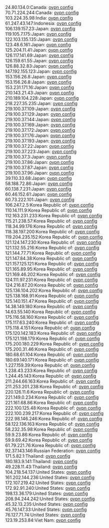 24.80.134.0:Canada: [ovpn config](vpn/24_80_134_0.ovpn)  
70.71.224.244:Canada: [ovpn config](vpn/70_71_224_244.ovpn)  
103.224.35.98:India: [ovpn config](vpn/103_224_35_98.ovpn)  
61.247.43.147:Indonesia: [ovpn config](vpn/61_247_43_147.ovpn)  
106.139.157.23:Japan: [ovpn config](vpn/106_139_157_23.ovpn)  
119.105.7.175:Japan: [ovpn config](vpn/119_105_7_175.ovpn)  
122.103.135.135:Japan: [ovpn config](vpn/122_103_135_135.ovpn)  
123.48.6.161:Japan: [ovpn config](vpn/123_48_6_161.ovpn)  
125.204.11.41:Japan: [ovpn config](vpn/125_204_11_41.ovpn)  
126.117.141.69:Japan: [ovpn config](vpn/126_117_141_69.ovpn)  
126.159.61.55:Japan: [ovpn config](vpn/126_159_61_55.ovpn)  
126.88.32.83:Japan: [ovpn config](vpn/126_88_32_83.ovpn)  
147.192.155.123:Japan: [ovpn config](vpn/147_192_155_123.ovpn)  
153.156.26.8:Japan: [ovpn config](vpn/153_156_26_8.ovpn)  
153.156.26.8:Japan: [ovpn config](vpn/153_156_26_8.ovpn)  
153.231.171.16:Japan: [ovpn config](vpn/153_231_171_16.ovpn)  
210.143.21.43:Japan: [ovpn config](vpn/210_143_21_43.ovpn)  
210.189.104.228:Japan: [ovpn config](vpn/210_189_104_228.ovpn)  
218.227.35.235:Japan: [ovpn config](vpn/218_227_35_235.ovpn)  
219.100.37.109:Japan: [ovpn config](vpn/219_100_37_109.ovpn)  
219.100.37.129:Japan: [ovpn config](vpn/219_100_37_129.ovpn)  
219.100.37.144:Japan: [ovpn config](vpn/219_100_37_144.ovpn)  
219.100.37.169:Japan: [ovpn config](vpn/219_100_37_169.ovpn)  
219.100.37.172:Japan: [ovpn config](vpn/219_100_37_172.ovpn)  
219.100.37.176:Japan: [ovpn config](vpn/219_100_37_176.ovpn)  
219.100.37.193:Japan: [ovpn config](vpn/219_100_37_193.ovpn)  
219.100.37.22:Japan: [ovpn config](vpn/219_100_37_22.ovpn)  
219.100.37.223:Japan: [ovpn config](vpn/219_100_37_223.ovpn)  
219.100.37.3:Japan: [ovpn config](vpn/219_100_37_3.ovpn)  
219.100.37.86:Japan: [ovpn config](vpn/219_100_37_86.ovpn)  
219.100.37.87:Japan: [ovpn config](vpn/219_100_37_87.ovpn)  
219.100.37.96:Japan: [ovpn config](vpn/219_100_37_96.ovpn)  
39.110.33.68:Japan: [ovpn config](vpn/39_110_33_68.ovpn)  
58.188.72.86:Japan: [ovpn config](vpn/58_188_72_86.ovpn)  
60.138.7.231:Japan: [ovpn config](vpn/60_138_7_231.ovpn)  
60.46.152.61:Japan: [ovpn config](vpn/60_46_152_61.ovpn)  
60.73.222.101:Japan: [ovpn config](vpn/60_73_222_101.ovpn)  
106.247.2.5:Korea Republic of: [ovpn config](vpn/106_247_2_5.ovpn)  
110.14.111.9:Korea Republic of: [ovpn config](vpn/110_14_111_9.ovpn)  
112.163.231.233:Korea Republic of: [ovpn config](vpn/112_163_231_233.ovpn)  
115.21.238.57:Korea Republic of: [ovpn config](vpn/115_21_238_57.ovpn)  
118.34.99.176:Korea Republic of: [ovpn config](vpn/118_34_99_176.ovpn)  
118.38.197.200:Korea Republic of: [ovpn config](vpn/118_38_197_200.ovpn)  
119.204.235.152:Korea Republic of: [ovpn config](vpn/119_204_235_152.ovpn)  
121.124.147.230:Korea Republic of: [ovpn config](vpn/121_124_147_230.ovpn)  
121.132.55.216:Korea Republic of: [ovpn config](vpn/121_132_55_216.ovpn)  
121.144.77.71:Korea Republic of: [ovpn config](vpn/121_144_77_71.ovpn)  
121.147.84.38:Korea Republic of: [ovpn config](vpn/121_147_84_38.ovpn)  
121.157.125.121:Korea Republic of: [ovpn config](vpn/121_157_125_121.ovpn)  
121.165.89.95:Korea Republic of: [ovpn config](vpn/121_165_89_95.ovpn)  
121.169.46.202:Korea Republic of: [ovpn config](vpn/121_169_46_202.ovpn)  
124.111.97.231:Korea Republic of: [ovpn config](vpn/124_111_97_231.ovpn)  
124.216.87.20:Korea Republic of: [ovpn config](vpn/124_216_87_20.ovpn)  
125.136.104.202:Korea Republic of: [ovpn config](vpn/125_136_104_202.ovpn)  
125.138.168.91:Korea Republic of: [ovpn config](vpn/125_138_168_91.ovpn)  
125.140.151.47:Korea Republic of: [ovpn config](vpn/125_140_151_47.ovpn)  
14.38.149.180:Korea Republic of: [ovpn config](vpn/14_38_149_180.ovpn)  
14.63.55.140:Korea Republic of: [ovpn config](vpn/14_63_55_140.ovpn)  
175.116.58.160:Korea Republic of: [ovpn config](vpn/175_116_58_160.ovpn)  
175.117.63.240:Korea Republic of: [ovpn config](vpn/175_117_63_240.ovpn)  
175.118.4.151:Korea Republic of: [ovpn config](vpn/175_118_4_151.ovpn)  
175.120.142.183:Korea Republic of: [ovpn config](vpn/175_120_142_183.ovpn)  
175.121.198.179:Korea Republic of: [ovpn config](vpn/175_121_198_179.ovpn)  
175.200.180.229:Korea Republic of: [ovpn config](vpn/175_200_180_229.ovpn)  
175.200.31.46:Korea Republic of: [ovpn config](vpn/175_200_31_46.ovpn)  
180.68.61.104:Korea Republic of: [ovpn config](vpn/180_68_61_104.ovpn)  
180.69.140.171:Korea Republic of: [ovpn config](vpn/180_69_140_171.ovpn)  
1.227.159.39:Korea Republic of: [ovpn config](vpn/1_227_159_39.ovpn)  
1.238.43.233:Korea Republic of: [ovpn config](vpn/1_238_43_233.ovpn)  
1.244.45.143:Korea Republic of: [ovpn config](vpn/1_244_45_143.ovpn)  
211.244.66.163:Korea Republic of: [ovpn config](vpn/211_244_66_163.ovpn)  
211.253.201.238:Korea Republic of: [ovpn config](vpn/211_253_201_238.ovpn)  
220.126.11.6:Korea Republic of: [ovpn config](vpn/220_126_11_6.ovpn)  
221.149.0.234:Korea Republic of: [ovpn config](vpn/221_149_0_234.ovpn)  
221.161.68.86:Korea Republic of: [ovpn config](vpn/221_161_68_86.ovpn)  
222.100.125.48:Korea Republic of: [ovpn config](vpn/222_100_125_48.ovpn)  
222.100.239.217:Korea Republic of: [ovpn config](vpn/222_100_239_217.ovpn)  
222.98.146.246:Korea Republic of: [ovpn config](vpn/222_98_146_246.ovpn)  
58.122.136.163:Korea Republic of: [ovpn config](vpn/58_122_136_163.ovpn)  
58.232.35.98:Korea Republic of: [ovpn config](vpn/58_232_35_98.ovpn)  
59.9.23.86:Korea Republic of: [ovpn config](vpn/59_9_23_86.ovpn)  
59.9.69.42:Korea Republic of: [ovpn config](vpn/59_9_69_42.ovpn)  
61.79.221.76:Korea Republic of: [ovpn config](vpn/61_79_221_76.ovpn)  
92.37.143.146:Russian Federation: [ovpn config](vpn/92_37_143_146.ovpn)  
171.5.82.1:Thailand: [ovpn config](vpn/171_5_82_1.ovpn)  
180.183.9.141:Thailand: [ovpn config](vpn/180_183_9_141.ovpn)  
49.228.11.43:Thailand: [ovpn config](vpn/49_228_11_43.ovpn)  
104.218.54.137:United States: [ovpn config](vpn/104_218_54_137.ovpn)  
161.202.144.236:United States: [ovpn config](vpn/161_202_144_236.ovpn)  
172.107.219.42:United States: [ovpn config](vpn/172_107_219_42.ovpn)  
172.92.91.240:United States: [ovpn config](vpn/172_92_91_240.ovpn)  
198.13.36.179:United States: [ovpn config](vpn/198_13_36_179.ovpn)  
208.94.244.242:United States: [ovpn config](vpn/208_94_244_242.ovpn)  
45.32.13.235:United States: [ovpn config](vpn/45_32_13_235.ovpn)  
45.76.147.33:United States: [ovpn config](vpn/45_76_147_33.ovpn)  
76.127.71.74:United States: [ovpn config](vpn/76_127_71_74.ovpn)  
123.19.253.84:Viet Nam: [ovpn config](vpn/123_19_253_84.ovpn)  
